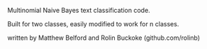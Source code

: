 Multinomial Naive Bayes text classification code.

Built for two classes, easily modified to work for n classes.

written by Matthew Belford and Rolin Buckoke (github.com/rolinb)